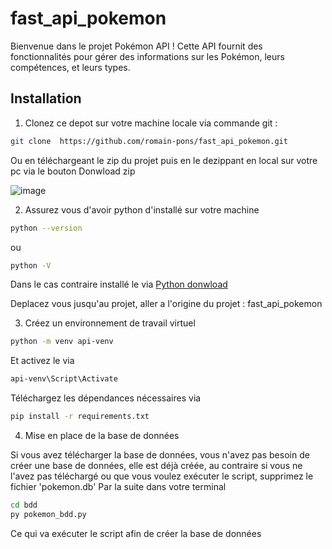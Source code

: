 # fast_api_pokemon

Bienvenue dans le projet Pokémon API ! Cette API fournit des fonctionnalités pour gérer des informations sur les Pokémon, leurs compétences, et leurs types.

## Installation

1. Clonez ce depot sur votre machine locale via commande git :
   
```bash
git clone  https://github.com/romain-pons/fast_api_pokemon.git
```

Ou en téléchargeant le zip du projet puis en le dezippant en local sur votre pc via le bouton Donwload zip

![image](https://github.com/romain-pons/fast_api_pokemon/assets/75258269/f49f9614-ae42-4286-925e-62f98f18baee)

2. Assurez vous d'avoir python d'installé sur votre machine
   
```bash
python --version
```

ou

```bash
python -V
```

Dans le cas contraire installé le via [Python donwload](https://www.python.org/downloads/)

Deplacez vous jusqu'au projet, aller a l'origine du projet : fast_api_pokemon

3. Créez un environnement de travail virtuel

```bash
python -m venv api-venv
```

Et activez le via 

```bash
api-venv\Script\Activate
```

Téléchargez les dépendances nécessaires via 

```bash
pip install -r requirements.txt
```


4. Mise en place de la base de données

Si vous avez télécharger la base de données, vous n'avez pas besoin de créer une base de données, elle est déjà créée, au contraire si vous ne l'avez pas téléchargé ou que vous voulez exécuter le script, supprimez le fichier 'pokemon.db'
Par la suite dans votre terminal

```bash
cd bdd
py pokemon_bdd.py
```

Ce qui va exécuter le script afin de créer la base de données
   
   
